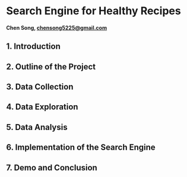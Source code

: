 # Search Engine for Healthy Recipes
#### Chen Song, chensong5225@gmail.com
## 1. Introduction
## 2. Outline of the Project
## 3. Data Collection
## 4. Data Exploration
## 5. Data Analysis
## 6. Implementation of the Search Engine
## 7. Demo and Conclusion
